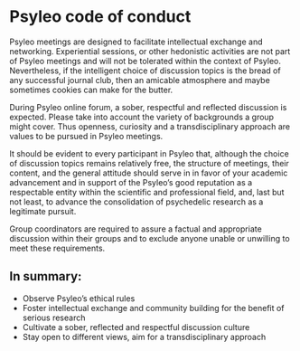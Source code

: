 # Psyleo code of conduct

Psyleo meetings are designed to facilitate intellectual exchange and networking. Experiential sessions, or other hedonistic activities are not part of Psyleo meetings and will not be tolerated within the context of Psyleo. Nevertheless, if the intelligent choice of discussion topics is the bread of any successful journal club, then an amicable atmosphere and maybe sometimes cookies can make for the butter.

During Psyleo online forum, a sober, respectful and reflected discussion is expected. Please take into account the variety of backgrounds a group might cover. Thus openness, curiosity and a transdisciplinary approach are values to be pursued in Psyleo meetings.

It should be evident to every participant in Psyleo that, although the choice of discussion topics remains relatively free, the structure of meetings, their content, and the general attitude should serve in in favor of your academic advancement and in support of the Psyleo’s good reputation as a respectable entity within the scientific and professional field, and, last but not least, to advance the consolidation of psychedelic research as a legitimate pursuit.

Group coordinators are required to assure a factual and appropriate discussion within their groups and to exclude anyone unable or unwilling to meet these requirements.

## In summary:

- Observe Psyleo’s ethical rules
- Foster intellectual exchange and community building for the benefit of serious research
- Cultivate a sober, reflected and respectful discussion culture
- Stay open to different views, aim for a transdisciplinary approach
